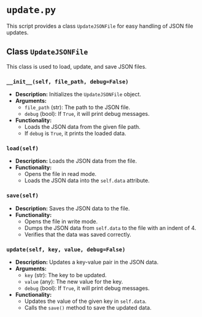 # `update.py`

This script provides a class `UpdateJSONFile` for easy handling of JSON file updates.

## Class `UpdateJSONFile`

This class is used to load, update, and save JSON files.

### `__init__(self, file_path, debug=False)`

*   **Description:** Initializes the `UpdateJSONFile` object.
*   **Arguments:**
    *   `file_path` (str): The path to the JSON file.
    *   `debug` (bool): If `True`, it will print debug messages.
*   **Functionality:**
    *   Loads the JSON data from the given file path.
    *   If `debug` is `True`, it prints the loaded data.

### `load(self)`

*   **Description:** Loads the JSON data from the file.
*   **Functionality:**
    *   Opens the file in read mode.
    *   Loads the JSON data into the `self.data` attribute.

### `save(self)`

*   **Description:** Saves the JSON data to the file.
*   **Functionality:**
    *   Opens the file in write mode.
    *   Dumps the JSON data from `self.data` to the file with an indent of 4.
    *   Verifies that the data was saved correctly.

### `update(self, key, value, debug=False)`

*   **Description:** Updates a key-value pair in the JSON data.
*   **Arguments:**
    *   `key` (str): The key to be updated.
    *   `value` (any): The new value for the key.
    *   `debug` (bool): If `True`, it will print debug messages.
*   **Functionality:**
    *   Updates the value of the given key in `self.data`.
    *   Calls the `save()` method to save the updated data.
